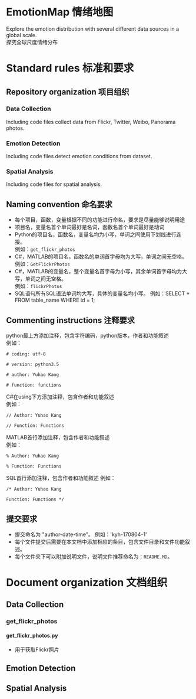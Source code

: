 # EmotionMap 情绪地图
Explore the emotion distribution with several different data sources in a global scale.  
探究全球尺度情绪分布

# Standard rules 标准和要求
## Repository organization 项目组织 
### Data Collection
Including code files collect data from Flickr, Twitter, Weibo, Panorama photos.
### Emotion Detection
Including code files detect emotion conditions from dataset.
### Spatial Analysis
Including code files for spatial analysis.

## Naming convention 命名要求
- 每个项目，函数，变量根据不同的功能进行命名，要求是尽量能够说明用途
- 项目名，变量名首个单词最好是名词，函数名首个单词最好是动词
- Python的项目名，函数名，变量名均为小写，单词之间使用下划线进行连接。  
例如：`get_flickr_photos`
- C#，MATLAB的项目名，函数名的单词首字母均为大写，单词之间无空格。 
例如：`GetFlickrPhotos`
- C#，MATLAB的变量名，整个变量名首字母为小写，其余单词首字母均为大写，单词之间无空格。  
例如：`flickrPhotos`
- SQL语句所有SQL语法单词均大写，具体的变量名均小写。
例如：SELECT * FROM table_name WHERE id = 1;

## Commenting instructions 注释要求
python最上方添加注释，包含字符编码，python版本，作者和功能叙述  
例如：

	# coding: utf-8
	
	# version: python3.5
	
	# author: Yuhao Kang
	
	# function: functions

C#在using下方添加注释，包含作者和功能叙述  
例如：

	// Author: Yuhao Kang
	
	// Function: Functions
MATLAB首行添加注释，包含作者和功能叙述  
例如：

	% Author: Yuhao Kang

	% Function: Functions
	
SQL首行添加注释，包含作者和功能叙述
例如：

	/* Author: Yuhao Kang
	
	Function: Functions */

## 提交要求
- 提交命名为 "author-date-time"。
例如：'kyh-170804-1'
- 每个文件提交后需要在本文档中添加相应的条目，包含文件目录和文件功能叙述。
- 每个文件夹下可以附加说明文件，说明文件推荐命名为：`README.MD`。

# Document organization 文档组织
## Data Collection

### get_flickr_photos

#### get_flickr_photos.py
- 用于获取Flickr照片

## Emotion Detection
## Spatial Analysis
